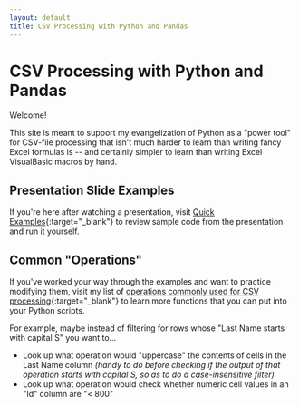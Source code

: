 ```yaml
---
layout: default
title: CSV Processing with Python and Pandas
---
```


# CSV Processing with Python and Pandas

Welcome!

This site is meant to support my evangelization of Python as a "power tool" for CSV-file processing that isn't much harder to learn than writing fancy Excel formulas is -- and certainly simpler to learn than writing Excel VisualBasic macros by hand.

## Presentation Slide Examples

If you're here after watching a presentation, visit [Quick Examples](quickexamples){:target="_blank"} to review sample code from the presentation and run it yourself.

## Common "Operations"

If you've worked your way through the examples and want to practice modifying them, visit my list of [operations commonly used for CSV processing](commonoperations){:target="_blank"} to learn more functions that you can put into your Python scripts.

For example, maybe instead of filtering for rows whose "Last Name starts with capital S" you want to...

* Look up what operation would "uppercase" the contents of cells in the Last Name column _(handy to do before checking if the output of that operation starts with capital S, so as to do a case-insensitive filter)_
* Look up what operation would check whether numeric cell values in an "Id" column are "< 800"
